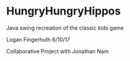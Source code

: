 # HungryHungryHippos

Java swing recreation of the classic kids game

Logan Fingerhuth 6/10/17

Collaborative Project with Jonathan Nam
